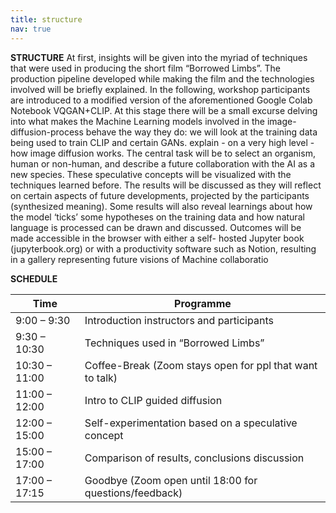 ```yaml
---
title: structure
nav: true
---
```


**STRUCTURE**
At first, insights will be given into the myriad of techniques that were used in producing the short film 
“Borrowed Limbs”. The production pipeline developed while making the film and the technologies involved 
will be briefly explained. In the following, workshop participants are introduced to a modified version of the 
aforementioned Google Colab Notebook VQGAN+CLIP. At this stage there will be a small excurse delving 
into what makes the Machine Learning models involved in the image-diffusion-process behave the way they 
do: we will look at the training data being used to train CLIP and certain GANs. explain - on a very high 
level - how image diffusion works. The central task will be to select an organism, human or non-human, and 
describe a future collaboration with the AI as a new species. These speculative concepts will be visualized 
with the techniques learned before. The results will be discussed as they will reflect on certain aspects of 
future developments, projected by the participants (synthesized meaning). Some results will also reveal 
learnings about how the model ‘ticks’ some hypotheses on the training data and how natural language is 
processed can be drawn and discussed. Outcomes will be made accessible in the browser with either a self-
hosted Jupyter book (jupyterbook.org) or with a productivity software such as Notion, resulting in a gallery 
representing future visions of Machine collaboratio



**SCHEDULE**

| Time | Programme |
---------------|-----------------------------------------------------------
| 9:00 – 9:30 | Introduction instructors and participants |
| 9:30 – 10:30 | Techniques used in “Borrowed Limbs” | 
| 10:30 – 11:00 | Coffee-Break (Zoom stays open for ppl that want to talk) |
| 11:00 – 12:00 | Intro to CLIP guided diffusion |
| 12:00 – 15:00 | Self-experimentation based on a speculative concept |
| 15:00 – 17:00 | Comparison of results, conclusions discussion |
| 17:00 – 17:15 | Goodbye (Zoom open until 18:00 for questions/feedback) |
<div class="toc" markdown="1">
